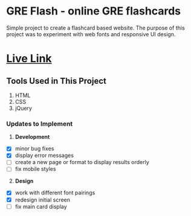 GRE Flash - online GRE flashcards
===========

Simple project to create a flashcard based website. The purpose of this project was to experiment with web fonts and responsive UI design. 

# [Live Link](https://janetmndz.github.io/grestudy/ "GRE Flash Cards")

## Tools Used in This Project
1. HTML
2. CSS
3. jQuery

### Updates to Implement

1. **Development**
- [x] minor bug fixes
- [x] display error messages
- [ ] create a new page or format to display results orderly
- [ ] fix mobile styles

2. **Design**
- [x] work with different font pairings
- [x] redesign initial screen
- [ ] fix main card display
